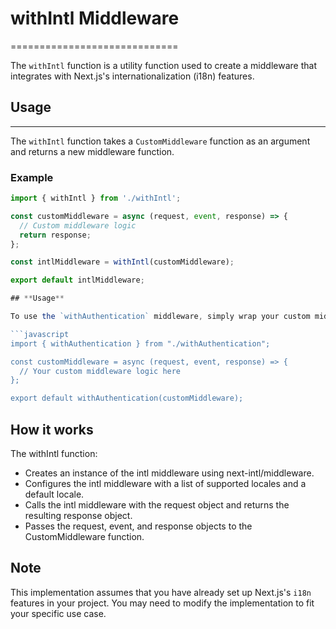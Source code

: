 # withIntl Middleware

=============================

The `withIntl` function is a utility function used to create a middleware that integrates with Next.js's internationalization (i18n) features.

## Usage

---

The `withIntl` function takes a `CustomMiddleware` function as an argument and returns a new middleware function.

### Example

````jsx
import { withIntl } from './withIntl';

const customMiddleware = async (request, event, response) => {
  // Custom middleware logic
  return response;
};

const intlMiddleware = withIntl(customMiddleware);

export default intlMiddleware;

## **Usage**

To use the `withAuthentication` middleware, simply wrap your custom middleware function with it:

```javascript
import { withAuthentication } from "./withAuthentication";

const customMiddleware = async (request, event, response) => {
  // Your custom middleware logic here
};

export default withAuthentication(customMiddleware);
````

## **How it works**

The withIntl function:

- Creates an instance of the intl middleware using next-intl/middleware.
- Configures the intl middleware with a list of supported locales and a default locale.
- Calls the intl middleware with the request object and returns the resulting response object.
- Passes the request, event, and response objects to the CustomMiddleware function.

## **Note**

This implementation assumes that you have already set up Next.js's `i18n` features in your project. You may need to modify the implementation to fit your specific use case.
